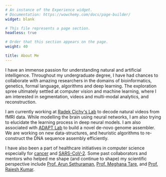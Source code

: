 ```yaml
---
# An instance of the Experience widget.
# Documentation: https://wowchemy.com/docs/page-builder/
widget: blank 

# This file represents a page section.
headless: true

# Order that this section appears on the page.
weight: 40

title: About Me
---
```

<p> <!-- style="text-align:justify"> -->
        I have an immense passion for understanding natural and artificial intelligence. Throughout my undergraduate degree, I have
        had chances to collaborate with amazing researchers in the domains of bioinformatics, genetics, formal language, algorithms
        and deep learning. The exploration spree ultimately settled at computer vision and machine learning, where I am interested in
        segmentation, videos and multi-modal analytics, and reconstruction.
</p>
<p ><!-- style="text-align:justify"> -->
        I am currently working at <a href="https://www.ewi-psy.fu-berlin.de/en/einrichtungen/arbeitsbereiche/neural_dyn_of_vis_cog/index.html"  target="_blank" rel="noopener">Radek Cichy's Lab</a> to decode natural videos from fMRI data. While modelling the brain using neural
        networks, I am also trying to elucidate the learning process in deep neural models. I am also associated with <a href="https://www.bits-pilani.ac.in/pilani/computerscience/AdvancedDataAnalyticsParallelTechnologiesLaboratory" target="_blank" rel="noopener">ADAPT Lab</a> to
        build a novel de-novo genome assembler. We are working on new data-structures, and heuristic algorithms to re-construct the DNA sequence assembly efficiently.
</p>
<p><!--  style="text-align:justify"> -->
        I have also been a part of healthcare initiatives in computer science especially for <a href="/project/heavy_metal/" target="_blank" rel="noopener">cancer</a> and <a href="/project/covid_genome/" target="_blank" rel="noopener">SARS-CoV-2</a>. Some past collaborators and mentors who helped me shape (and continue to shape) my scientific perspective include
        <a href="http://arunsethuraman.weebly.com/" target="_blank" rel="noopener">Prof. Arun Sethuraman</a>,
        <a href="https://www.bits-pilani.ac.in/pilani/meghanatare/profile" target="_blank" rel="noopener">Prof. Meghana Tare</a>, and
        <a href="https://www.bits-pilani.ac.in/pilani/rajeshk/profile" target="_blank" rel="noopener">Prof. Rajesh Kumar</a>.
</p> 
